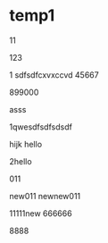 # temp1
11

123

1
sdfsdfcxvxccvd
45667

899000

asss

1qwesdfsdfsdsdf

hijk
hello

2hello

011

new011
newnew011

11111new
666666

8888
